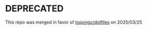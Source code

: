 # DEPRECATED
This repo was merged in favor of [topongo/dotfiles](https://github.com/topongo/dotfiles) on 2025/03/25
